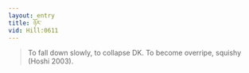 ```yaml
---
layout: entry
title: ཉོར་
vid: Hill:0611
---
```

> To fall down slowly, to collapse DK. To become overripe, squishy (Hoshi 2003).
